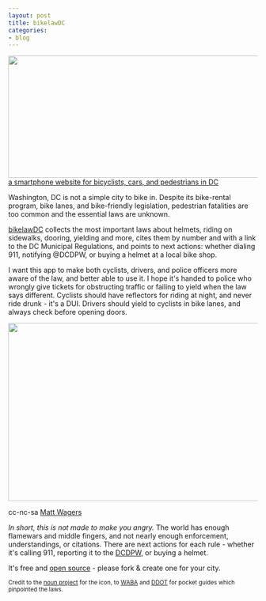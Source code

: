 ```yaml
---
layout: post
title: bikelawDC
categories:
- blog
---
```


<a href='http://macwright.org/stories/bikelawdc/'>
<img src='/graphics/bikelaw.jpg' width='640' height='247' />
</a>

<div class='link-block'>
  <a href='http://macwright.org/stories/bikelawdc/'>a smartphone website
  for bicyclists, cars, and pedestrians in DC</a>
</div>

Washington, DC is not a simple city to bike in. Despite its bike-rental
program, bike lanes,
and bike-friendly legislation, pedestrian fatalities are too common
and the essential laws are unknown.

[bikelawDC](http://macwright.org/stories/bikelawdc/) collects the most important laws about helmets, riding on sidewalks,
dooring, yielding and more, cites them by number and with a link to the
DC Municipal Regulations, and points to next actions: whether dialing 911, notifying
@DCDPW, or buying a helmet at a local bike shop.

I want this app to make both cyclists, drivers, and police officers more aware
of the law, and better able to use it. I hope it's handed to police who
wrongly give tickets for obstructing traffic or failing to yield when the
law says different. Cyclists should have reflectors for riding at night,
and never ride drunk - it's a DUI. Drivers should yield to cyclists in bike
lanes, and always check before opening doors.

<div class='shutter-300'>
<img src='http://farm4.staticflickr.com/3267/3209093850_1b8ccc7a59_b.jpg' width='640' height='360' />
</div>

<span class='image-credit'>cc-nc-sa <a href='http://www.flickr.com/photos/mattwagers/3209093850/'>Matt Wagers</a></span>

_In short, this is not made to make you angry._ The world has enough flamewars
and middle fingers, and not nearly enough enforcement, understandings, or
citations. There are next actions for each rule - whether it's calling 911,
reporting it to the [DCDPW](http://twitter.com/DCDPW), or buying a helmet.

It's free and [open source](https://github.com/tmcw/stories/) -
please fork & create one for your city.

<small>Credit to the [noun project](http://thenounproject.com/noun/bike-stand/#icon-No1888)
for the icon, to [WABA](http://www.waba.org/resources/laws.php)
and [DDOT](http://www.dc.gov/DC/DDOT/Publication%20Files/On%20Your%20Street/Bicycles%20and%20Pedestrians/Bicycles/Bicycle%20Laws/Pocket_Bike_Law_Guide.pdf)
for pocket guides which pinpointed the laws.</small>
